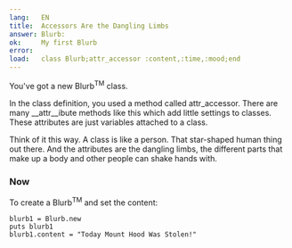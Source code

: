```yaml
---
lang:   EN
title:  Accessors Are the Dangling Limbs
answer: Blurb:
ok:     My first Blurb
error:  
load:   class Blurb;attr_accessor :content,:time,:mood;end
---
```


You've got a new Blurb<sup>TM</sup> class.

In the class definition, you used a method called attr\_accessor.
There are many __attr__ibute methods like this which add little settings to classes.
These attributes are just variables attached to a class.

Think of it this way. A class is like a person. That star-shaped human thing out there.
And the attributes are the dangling limbs, the different parts that make up a body and
other people can shake hands with.

### Now
To create a Blurb<sup>TM</sup> and set the content:

    blurb1 = Blurb.new
    puts blurb1
    blurb1.content = "Today Mount Hood Was Stolen!"
